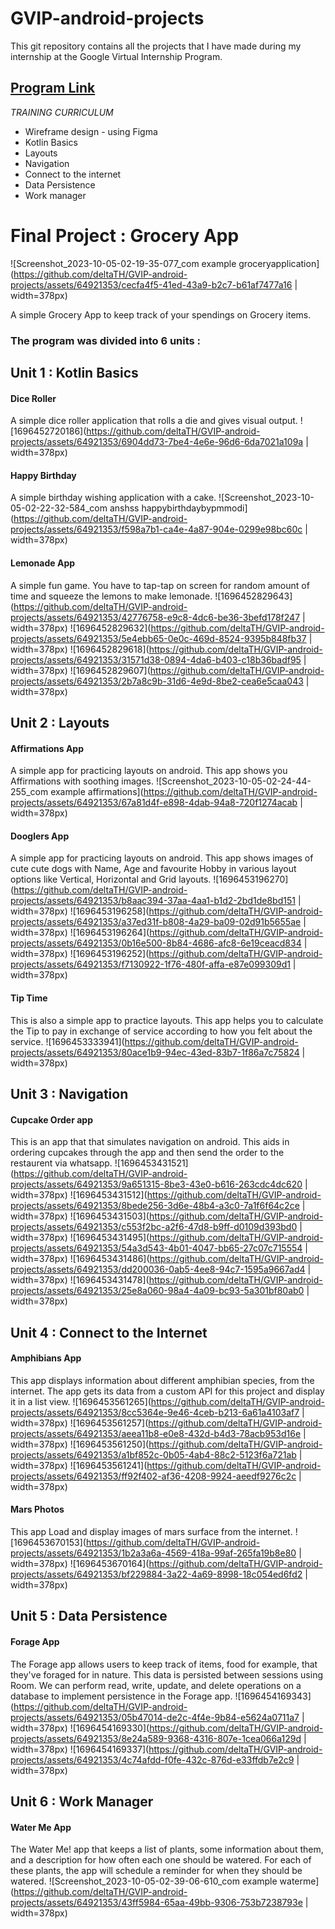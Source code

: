 
# GVIP-android-projects

This git repository contains all the projects that I have made during my internship at the Google Virtual Internship Program. 
## [Program Link](https://smartinternz.com/google-virtual-internship-program-2022)
  

_TRAINING CURRICULUM_
- Wireframe design - using Figma
- Kotlin Basics
- Layouts
- Navigation
- Connect to the internet
- Data Persistence
- Work manager

# Final Project : Grocery App
![Screenshot_2023-10-05-02-19-35-077_com example groceryapplication](https://github.com/deltaTH/GVIP-android-projects/assets/64921353/cecfa4f5-41ed-43a9-b2c7-b61af7477a16 | width=378px)

A simple Grocery App to keep track of your spendings on Grocery items.

### The program was divided into 6 units : 
## Unit 1 : Kotlin Basics
#### Dice Roller
A simple dice roller application that rolls a die and gives visual output.
![1696452720186](https://github.com/deltaTH/GVIP-android-projects/assets/64921353/6904dd73-7be4-4e6e-96d6-6da7021a109a | width=378px)

#### Happy Birthday
A simple birthday wishing application with a cake.
![Screenshot_2023-10-05-02-22-32-584_com anshss happybirthdaybypmmodi](https://github.com/deltaTH/GVIP-android-projects/assets/64921353/f598a7b1-ca4e-4a87-904e-0299e98bc60c | width=378px)

#### Lemonade App
A simple fun game. 
You have to tap-tap on screen for random amount of time and squeeze the lemons to make lemonade.
![1696452829643](https://github.com/deltaTH/GVIP-android-projects/assets/64921353/42776758-e9c8-4dc6-be36-3befd178f247 | width=378px)
![1696452829632](https://github.com/deltaTH/GVIP-android-projects/assets/64921353/5e4ebb65-0e0c-469d-8524-9395b848fb37 | width=378px)
![1696452829618](https://github.com/deltaTH/GVIP-android-projects/assets/64921353/31571d38-0894-4da6-b403-c18b36badf95 | width=378px)
![1696452829607](https://github.com/deltaTH/GVIP-android-projects/assets/64921353/2b7a8c9b-31d6-4e9d-8be2-cea6e5caa043 | width=378px)


## Unit 2 : Layouts
#### Affirmations App
A simple app for practicing layouts on android.
This app shows you Affirmations with soothing images.
![Screenshot_2023-10-05-02-24-44-255_com example affirmations](https://github.com/deltaTH/GVIP-android-projects/assets/64921353/67a81d4f-e898-4dab-94a8-720f1274acab | width=378px)


#### Dooglers App
A simple app for practicing layouts on android.
This app shows images of cute cute dogs with Name, Age and favourite Hobby in various layout options like Vertical, Horizontal and Grid layouts.
![1696453196270](https://github.com/deltaTH/GVIP-android-projects/assets/64921353/b8aac394-37aa-4aa1-b1d2-2bd1de8bd151 | width=378px)
![1696453196258](https://github.com/deltaTH/GVIP-android-projects/assets/64921353/a37ed31f-b808-4a29-ba09-02d91b5655ae | width=378px)
![1696453196264](https://github.com/deltaTH/GVIP-android-projects/assets/64921353/0b16e500-8b84-4686-afc8-6e19ceacd834 | width=378px)
![1696453196252](https://github.com/deltaTH/GVIP-android-projects/assets/64921353/f7130922-1f76-480f-affa-e87e099309d1 | width=378px)


#### Tip Time 
This is also a simple app to practice layouts.
This app helps you to calculate the Tip to pay in exchange of service according to how you felt about the service.
![1696453333941](https://github.com/deltaTH/GVIP-android-projects/assets/64921353/80ace1b9-94ec-43ed-83b7-1f86a7c75824 | width=378px)


## Unit 3 : Navigation
#### Cupcake Order app 
This is an app that that simulates navigation on android. This aids in ordering cupcakes through the app and then send the order to the restaurent via whatsapp.
![1696453431521](https://github.com/deltaTH/GVIP-android-projects/assets/64921353/9a651315-8be3-43e0-b616-263cdc4dc620 | width=378px)
![1696453431512](https://github.com/deltaTH/GVIP-android-projects/assets/64921353/8bede256-3d6e-48b4-a3c0-7a1f6f64c2ce | width=378px)
![1696453431503](https://github.com/deltaTH/GVIP-android-projects/assets/64921353/c553f2bc-a2f6-47d8-b9ff-d0109d393bd0 | width=378px)
![1696453431495](https://github.com/deltaTH/GVIP-android-projects/assets/64921353/54a3d543-4b01-4047-bb65-27c07c715554 | width=378px)
![1696453431486](https://github.com/deltaTH/GVIP-android-projects/assets/64921353/dd200036-0ab5-4ee8-94c7-1595a9667ad4 | width=378px)
![1696453431478](https://github.com/deltaTH/GVIP-android-projects/assets/64921353/25e8a060-98a4-4a09-bc93-5a301bf80ab0 | width=378px)


## Unit 4 : Connect to the Internet
#### Amphibians App
This app displays information about different amphibian species, from the internet. The app gets its data from a custom API for this project and display it in a list view.
![1696453561265](https://github.com/deltaTH/GVIP-android-projects/assets/64921353/8cc5364e-9e46-4ceb-b213-6a61a4103af7 | width=378px)
![1696453561257](https://github.com/deltaTH/GVIP-android-projects/assets/64921353/aeea11b8-e0e8-432d-b4d3-78acb953d16e | width=378px)
![1696453561250](https://github.com/deltaTH/GVIP-android-projects/assets/64921353/a1bf852c-0b05-4ab4-88c2-5123f6a721ab | width=378px)
![1696453561241](https://github.com/deltaTH/GVIP-android-projects/assets/64921353/ff92f402-af36-4208-9924-aeedf9276c2c | width=378px)



#### Mars Photos 
This app Load and display images of mars surface from the internet.
![1696453670153](https://github.com/deltaTH/GVIP-android-projects/assets/64921353/1b2a3a6a-4569-418a-99af-265fa19b8e80 | width=378px)
![1696453670164](https://github.com/deltaTH/GVIP-android-projects/assets/64921353/bf229884-3a22-4a69-8998-18c054ed6fd2 | width=378px)


## Unit 5 : Data Persistence
#### Forage App
The Forage app allows users to keep track of items, food for example, that they've foraged for in nature. This data is persisted between sessions using Room. We can perform read, write, update, and delete operations on a database to implement persistence in the Forage app.
![1696454169343](https://github.com/deltaTH/GVIP-android-projects/assets/64921353/05b47014-de2c-4f4e-9b84-e5624a0711a7 | width=378px)
![1696454169330](https://github.com/deltaTH/GVIP-android-projects/assets/64921353/8e24a589-9368-4316-807e-1cea066a129d | width=378px)
![1696454169337](https://github.com/deltaTH/GVIP-android-projects/assets/64921353/4c74afdd-f0fe-432c-876d-e33ffdb7e2c9 | width=378px)


## Unit 6 : Work Manager
#### Water Me App

The Water Me! app that keeps a list of plants, some information about them, and a description for how often each one should be watered. For each of these plants, the app will schedule a reminder for when they should be watered.
![Screenshot_2023-10-05-02-39-06-610_com example waterme](https://github.com/deltaTH/GVIP-android-projects/assets/64921353/43ff5984-65aa-49bb-9306-753b7238793e | width=378px)

